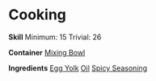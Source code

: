 <!-- TITLE: Egg Filling -->
<!-- SUBTITLE: A spicy and tangy mayonnaise -->

# Cooking
**Skill**
Minimum: 15
Trivial: 26

**Container**
[Mixing Bowl](mixing-bowl)

**Ingredients**
[Egg Yolk](egg-yolk)
[Oil](oil)
[Spicy Seasoning](spicy-seasoning)